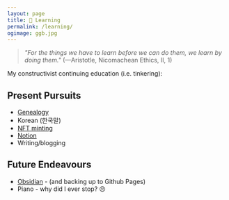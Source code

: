 ```yaml
---
layout: page
title: 🌱 Learning
permalink: /learning/
ogimage: ggb.jpg
---
```

> *"For the things we have to learn before we can do them, we learn by doing them."* (—Aristotle, Nicomachean Ethics, II, 1)

My constructivist continuing education (i.e. tinkering):

## Present Pursuits
- [Genealogy](/ancestry/)
- Korean (한국말)
- <a href="https://opensea.io/berens" target="_blank">NFT minting</a>
- <a href="https://notion.so" target="_blank">Notion</a>
- Writing/blogging

## Future Endeavours
- <a href="https://obsidian.md/" target="_blank">Obsidian</a> - (and backing up to Github Pages)
- Piano - why did I ever stop? 😣
